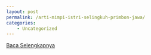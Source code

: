 ```yaml
---
layout: post
permalink: /arti-mimpi-istri-selingkuh-primbon-jawa/
categories:
    - Uncategorized
---
```


[Baca Selengkapnya](/07)